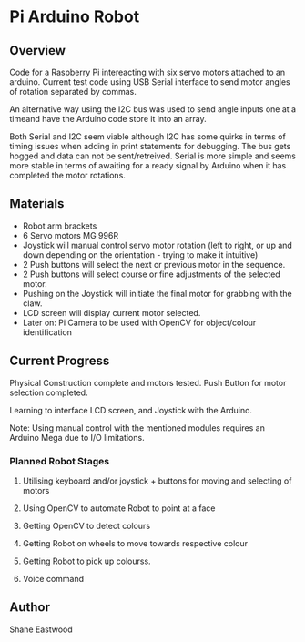 # Pi Arduino Robot

## Overview
Code for a Raspberry Pi intereacting with six servo motors attached to an arduino.
Current test code using USB Serial interface to send motor angles of rotation separated by commas.

An alternative way using the I2C bus was used to send angle inputs one at a timeand have the Arduino code store it into an array. 

Both Serial and I2C seem viable although I2C has some quirks in terms of timing issues when adding in print statements for debugging. The bus gets hogged and data can not be sent/retreived. Serial is more simple and seems more stable in terms of awaiting for a ready signal by Arduino when it has completed the motor rotations.

## Materials

- Robot arm brackets
- 6 Servo motors MG 996R
- Joystick will manual control servo motor rotation (left to right, or up and down depending on the orientation - trying to make it intuitive)
- 2 Push buttons will select the next or previous motor in the sequence.
- 2 Push buttons will select course or fine adjustments of the selected motor.
- Pushing on the Joystick will initiate the final motor for grabbing with the claw.
- LCD screen will display current motor selected.
- Later on: Pi Camera to be used with OpenCV for object/colour identification

## Current Progress

Physical Construction complete and motors tested.
Push Button for motor selection completed.

Learning to interface LCD screen, and Joystick with the Arduino.

Note: Using manual control with the mentioned modules requires an Arduino Mega due to I/O limitations.

### Planned Robot Stages

1. Utilising keyboard and/or joystick + buttons for moving and selecting of motors

2. Using OpenCV to automate Robot to point at a face

3. Getting OpenCV to detect colours

4. Getting Robot on wheels to move towards respective colour

5. Getting Robot to pick up colourss.

6. Voice command

## Author
Shane Eastwood
